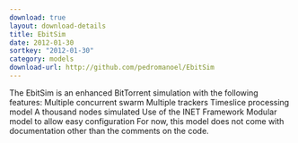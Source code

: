 ```yaml
---
download: true
layout: download-details
title: EbitSim
date: 2012-01-30
sortkey: "2012-01-30"
category: models
download-url: http://github.com/pedromanoel/EbitSim
---
```


The EbitSim is an enhanced BitTorrent simulation with the following features:
  Multiple concurrent swarm
  Multiple trackers
  Timeslice processing model
  A thousand nodes simulated
  Use of the INET Framework
  Modular model to allow easy configuration
For now, this model does not come with documentation other than the comments on the code.


